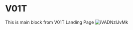 # V01T
This is main block from V01T Landing Page
![iVADNzlJvMk](https://user-images.githubusercontent.com/36189558/180606936-0321ea90-67f8-4665-8389-8ffc9233204d.jpeg)
